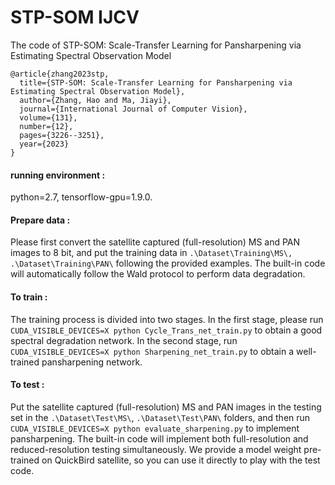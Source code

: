 # STP-SOM IJCV
The code of STP-SOM: Scale-Transfer Learning for Pansharpening via Estimating Spectral Observation Model
````
@article{zhang2023stp,
  title={STP-SOM: Scale-Transfer Learning for Pansharpening via Estimating Spectral Observation Model},
  author={Zhang, Hao and Ma, Jiayi},
  journal={International Journal of Computer Vision},
  volume={131},
  number={12},
  pages={3226--3251},
  year={2023}
}
````

#### running environment :<br>
python=2.7, tensorflow-gpu=1.9.0.

#### Prepare data :<br>
Please first convert the satellite captured (full-resolution) MS and PAN images to 8 bit, and put the training data in ```.\Dataset\Training\MS\, .\Dataset\Training\PAN\``` following the provided examples. The built-in code will automatically follow the Wald protocol to perform data degradation.


#### To train :<br>
The training process is divided into two stages. In the first stage, please run ```CUDA_VISIBLE_DEVICES=X python Cycle_Trans_net_train.py``` to obtain a good spectral degradation network. In the second stage, run ```CUDA_VISIBLE_DEVICES=X python Sharpening_net_train.py``` to obtain a well-trained pansharpening network.


#### To test :<br>
Put the satellite captured (full-resolution) MS and PAN images in the testing set in the ```.\Dataset\Test\MS\```, ```.\Dataset\Test\PAN\``` folders, and then run ```CUDA_VISIBLE_DEVICES=X python evaluate_sharpening.py``` to implement pansharpening. The built-in code will implement both full-resolution and reduced-resolution testing simultaneously. We provide a model weight pre-trained on QuickBird satellite, so you can use it directly to play with the test code.

